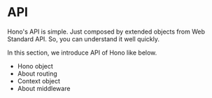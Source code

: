 # API

Hono's API is simple.
Just composed by extended objects from Web Standard API.
So, you can understand it well quickly.

In this section, we introduce API of Hono like below.

- Hono object
- About routing
- Context object
- About middleware
